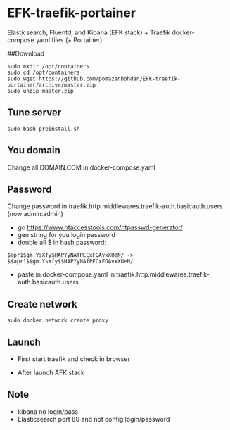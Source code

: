 # EFK-traefik-portainer
Elasticsearch, Fluentd, and Kibana (EFK stack) + Traefik docker-compose.yaml files (+ Portainer)

##Download
```dif
sudo mkdir /opt/containers
sudo cd /opt/containers
sudo wget https://github.com/pomazanbohdan/EFK-traefik-portainer/archive/master.zip
sudo unzip master.zip
```

## Tune server
```dif
sudo bash preinstall.sh
```
## You domain
Change all DOMAIN.COM in docker-compose.yaml


## Password
Change password in traefik.http.middlewares.traefik-auth.basicauth.users (now 
admin:admin)
- go https://www.htaccesstools.com/htpasswd-generator/
- gen string for you login password
- double  all $ in hash  password:
 ```dif
 $apr1$gm.YsXfy$HAPYyNAfPECxFGAvxXUeN/ -> $$apr1$$gm.YsXfy$$HAPYyNAfPECxFGAvxXUeN/
 ```
- paste in  docker-compose.yaml in traefik.http.middlewares.traefik-auth.basicauth.users


## Create network
```dif
sudo docker network create proxy
```
## Launch
- First start traefik and check in browser

- After launch AFK stack


## Note
- kibana no login/pass
- Elasticsearch port 80 and not config login/password 